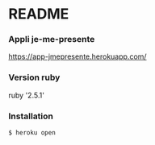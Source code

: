 # README

### Appli je-me-presente

https://app-jmepresente.herokuapp.com/

### Version ruby

ruby '2.5.1'

### Installation

```
$ heroku open
```
